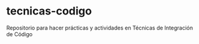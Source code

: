 # tecnicas-codigo
Repositorio para hacer prácticas y actividades en Técnicas de Integración de Código
